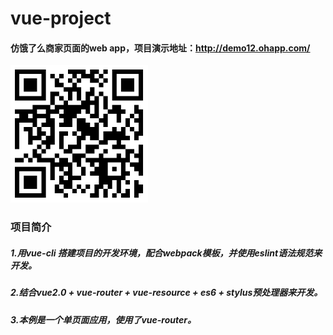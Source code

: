 # vue-project

#### 仿饿了么商家页面的web app，项目演示地址：<http://demo12.ohapp.com/>

<img src="Rcode.png" width="220px" height="220px" alt="演示地址">


### 项目简介
##### 1.用vue-cli 搭建项目的开发环境，配合webpack模板，并使用eslint语法规范来开发。

##### 2.结合vue2.0 + vue-router + vue-resource + es6 + stylus预处理器来开发。

##### 3.本例是一个单页面应用，使用了vue-router。

